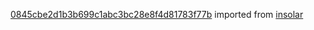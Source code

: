 [0845cbe2d1b3b699c1abc3bc28e8f4d81783f77b](https://github.com/insolar/insolar/commit/0845cbe2d1b3b699c1abc3bc28e8f4d81783f77b) imported from [insolar](https://github.com/insolar/insolar)
